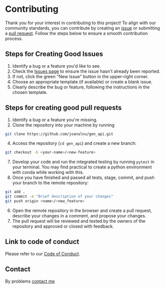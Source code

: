 # Contributing
Thank you for your interest in contributing to this project! To align with our community standards, you can contribute by creating an [issue](#steps-for-creating-good-issues) or submitting a [pull request](#steps-for-creating-good-pull-requests). Follow the steps below to ensure a smooth contribution process.

## Steps for Creating Good Issues

1. Identify a bug or a feature you'd like to see.
2. Check the [Issues page](https://github.com/joanalnu/gen_api/issues/) to ensure the issue hasn't already been reported.
3. If not, click the green "New Issue" button in the upper-right corner.
4. Choose an appropriate template (if available) or create a blank issue.
5. Clearly describe the bug or feature, following the instructions in the chosen template.

## Steps for creating good pull requests
1. Identify a bug or a feature you're missing.
2. Clone the repository into your machine by running
  ```bash
  git clone https://github.com/joanalnu/gen_api.git
  ```
4. Access the repository (```cd gen_api```) and create a new branch:
  ```bash
  git checkout -b <your-name>/<new-feature>
  ```
7. Develop your code and run the integrated testing by running ```pytest``` in your terminal. You may find practical to create a python environment with conda while working with this.
8. Once you have finished and passed all tests, stage, commit, and push your branch to the remote repository:
  ```bash
  git add .
  git commit -m "Brief description of your changes"
  git push origin <name>/<new_feature>
  ```
6. Open the remote repository in the browser and create a pull request, describe your changes in a comment, and propose your changes.
7. The pull request will be reviewed and tested by the owners of the repository and approved or closed with feedback.

## Link to code of conduct
Please refer to our [Code of Conduct](https://github.com/joanalnu/gen_api/CODE_OF_CONDUCT.md).

## Contact
By problems [contact me](mailto:joanalnu5@gmail.com)
